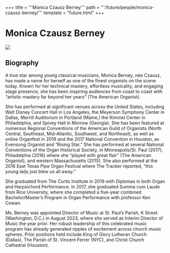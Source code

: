 +++
title = '''Monica Czausz Berney'''
path = '''/future/people/monica-czausz-berney/'''
template = "future.html"
+++

<h1>Monica Czausz Berney</h1>

<img class="speaker-photo" src="https://custom.cvent.com/C3A4539B19F74ABCB6FCE437F6BC0A74/files/event/910aaf2914d44586a56fbd0b3b2c31c0/6a68aa0351da40d58725d85d6882b707.png">
<h2>Biography</h2>
<p>A true star among young classical musicians, Monica Berney, née Czausz, has made a name for herself as one of the finest organists on the scene today. Known for her technical mastery, effortless musicality, and engaging stage presence, she has been inspiring audiences from coast to coast with “artistic mastery far beyond her years” (The American Organist). 

She has performed at significant venues across the United States, including Walt Disney Concert Hall in Los Angeles, the Meyerson Symphony Center in Dallas, Merrill Auditorium in Portland (Maine,) the Kimmel Center in Philadelphia, and Spivey Hall in Morrow (Georgia). She has been featured at numerous Regional Conventions of the American Guild of Organists (North Central, Southeast, Mid-Atlantic, Southwest, and Northeast), as well as online Organfest in 2019 and the 2017 National Convention in Houston, as Evensong Organist and “Rising Star.” She has performed at several National Conventions of the Organ Historical Society, in Minneapolis/St. Paul (2017), Philadelphia (2016) where she “played with great flair” (The American Organist), and western Massachusetts (2015). She also performed at the 2016 East Texas Pipe Organ Festival where The Tracker reported, “this young lady just blew us all away.”   

She graduated from The Curtis Institute in 2019 with Diplomas in both Organ and Harpsichord Performance. In 2017, she graduated Summa cum Laude from Rice University, where she completed a five-year combined Bachelor/Master’s Program in Organ Performance with professor Ken Cowan. 

Ms. Berney was appointed Director of Music at St. Paul’s Parish, K Street (Washington, D.C.) in August 2023, where she served as Interim Director of Music the year prior. Her robust leadership of this celebrated music program has already generated ripples of excitement across church music spheres. Prior positions held include King of Glory Lutheran Church (Dallas), The Parish of St. Vincent Ferrer (NYC), and Christ Church Cathedral (Houston).</p>


